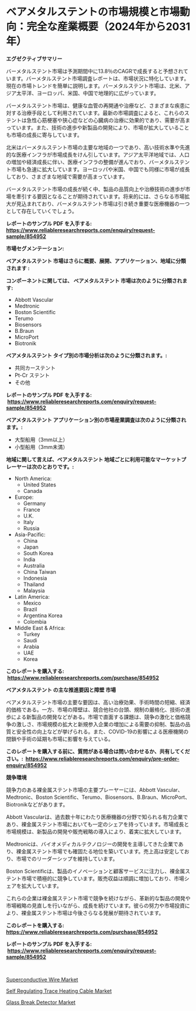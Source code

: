<p><h1>ベアメタルステントの市場規模と市場動向：完全な産業概要（2024年から2031年）</h1></p><p><strong>エグゼクティブサマリー</strong></p>
<p><p>バーメタルステント市場は予測期間中に13.8％のCAGRで成長すると予想されています。バーメタルステント市場調査レポートは、市場状況に特化しています。現在の市場トレンドを簡単に説明します。バーメタルステント市場は、北米、アジア太平洋、ヨーロッパ、米国、中国で地理的に広がっています。</p><p>バーメタルステント市場は、健康な血管の再開通や治療など、さまざまな疾患に対する治療手段として利用されています。最新の市場調査によると、これらのステントは急性心筋梗塞や狭心症などの心臓病の治療に効果的であり、需要が高まっています。また、技術の進歩や新製品の開発により、市場が拡大していることも市場の成長に寄与しています。</p><p>北米はバーメタルステント市場の主要な地域の一つであり、高い技術水準や先進的な医療インフラが市場成長をけん引しています。アジア太平洋地域では、人口の増加や経済成長に伴い、医療インフラの整備が進んでおり、バーメタルステント市場も急速に拡大しています。ヨーロッパや米国、中国でも同様に市場が成長しており、さまざまな地域で需要が高まっています。</p><p>バーメタルステント市場の成長が続く中、製品の品質向上や治療技術の進歩が市場を牽引する要因となることが期待されています。将来的には、さらなる市場拡大が見込まれており、バーメタルステント市場は引き続き重要な医療機器の一つとして存在していくでしょう。</p></p>
<p><strong>レポートのサンプル PDF を入手する: <a href="https://www.reliableresearchreports.com/enquiry/request-sample/854952">https://www.reliableresearchreports.com/enquiry/request-sample/854952</a></strong></p>
<p><strong>市場セグメンテーション:</strong></p>
<p><strong> ベアメタルステント 市場はさらに概要、展開、アプリケーション、地域に分類されます :</strong></p>
<p><strong>コンポーネントに関しては、 ベアメタルステント 市場は次のように分類されます: &nbsp;</strong></p>
<p><ul><li>Abbott Vascular</li><li>Medtronic</li><li>Boston Scientific</li><li>Terumo</li><li>Biosensors</li><li>B.Braun</li><li>MicroPort</li><li>Biotronik</li></ul></p>
<p><strong> ベアメタルステント タイプ別の市場分析は次のように分類されます。:</strong></p>
<p><ul><li>共同カーステント</li><li>Pt-Cr ステント</li><li>その他</li></ul></p>
<p><strong>レポートのサンプル PDF を入手する: &nbsp;<a href="https://www.reliableresearchreports.com/enquiry/request-sample/854952">https://www.reliableresearchreports.com/enquiry/request-sample/854952</a></strong></p>
<p><strong> ベアメタルステント アプリケーション別の市場産業調査は次のように分類されます。:</strong></p>
<p><ul><li>大型船用（3mm以上）</li><li>小型船用（3mm未満）</li></ul></p>
<p><strong>地域に関して言えば、ベアメタルステント 地域ごとに利用可能なマーケットプレーヤーは次のとおりです。:</strong></p>
<p><ul>
    <li>
        North America:
        <ul>
            <li>United States</li>
            <li>Canada</li>
        </ul>
    </li>
    <li>
        Europe:
        <ul>
            <li>Germany</li>
            <li>France</li>
            <li>U.K.</li>
            <li>Italy</li>
            <li>Russia</li>
        </ul>
    </li>
    <li>
        Asia-Pacific:
        <ul>
            <li>China</li>
            <li>Japan</li>
            <li>South Korea</li>
            <li>India</li>
            <li>Australia</li>
            <li>China Taiwan</li>
            <li>Indonesia</li>
            <li>Thailand</li>
            <li>Malaysia</li>
        </ul>
    </li>
    <li>
        Latin America:
        <ul>
            <li>Mexico</li>
            <li>Brazil</li>
            <li>Argentina Korea</li>
            <li>Colombia</li>
        </ul>
    </li>
    <li>
        Middle East & Africa:
        <ul>
            <li>Turkey</li>
            <li>Saudi</li>
            <li>Arabia</li>
            <li>UAE</li>
            <li>Korea</li>
        </ul>
    </li>
    </ul></p>
<p><strong>このレポートを購入する: &nbsp;<a href="https://www.reliableresearchreports.com/purchase/854952">https://www.reliableresearchreports.com/purchase/854952</a></strong></p>
<p><strong>ベアメタルステント の主な推進要因と障壁 市場</strong></p>
<p><p>ベアメタルステント市場の主要な要因は、高い治療効果、手術時間の短縮、経済的価格である。一方、市場の障壁は、競合他社の台頭、規制の厳格化、技術の進歩による新製品の開発などがある。市場で直面する課題は、競争の激化と価格競争の激しさ、市場規模の拡大と新規参入企業の増加による需要の抑制、製品の品質と安全性の向上などが挙げられる。また、COVID-19の影響による医療機関の閉鎖や手術の延期も市場に影響を与えている。</p></p>
<p><strong>このレポートを購入する前に、質問がある場合は問い合わせるか、共有してください。:&nbsp; <a href="https://www.reliableresearchreports.com/enquiry/pre-order-enquiry/854952">https://www.reliableresearchreports.com/enquiry/pre-order-enquiry/854952</a></strong></p>
<p><strong>競争環境</strong></p>
<p><p>競争力のある裸金属ステント市場の主要プレーヤーには、Abbott Vascular、Medtronic、Boston Scientific、Terumo、Biosensors、B.Braun、MicroPort、Biotronikなどがあります。</p><p>Abbott Vascularは、過去数十年にわたり医療機器の分野で知られる有力企業であり、裸金属ステント市場においても一定のシェアを持っています。市場成長と市場規模は、新製品の開発や販売戦略の導入により、着実に拡大しています。</p><p>Medtronicは、バイオメディカルテクノロジーの開発を主導してきた企業であり、裸金属ステント市場でも確固たる地位を築いています。売上高は安定しており、市場でのリーダーシップを維持しています。</p><p>Boston Scientificは、製品のイノベーションと顧客サービスに注力し、裸金属ステント市場で積極的に競争しています。販売収益は順調に増加しており、市場シェアを拡大しています。</p><p>これらの企業は裸金属ステント市場で競争を続けながら、革新的な製品の開発や市場戦略の見直しを行いながら、成長を続けています。彼らの努力や市場投資により、裸金属ステント市場は今後さらなる発展が期待されています。</p></p>
<p><strong>このレポートを購入する: &nbsp; <a href="https://www.reliableresearchreports.com/purchase/854952">https://www.reliableresearchreports.com/purchase/854952</a></strong></p>
<p><strong>レポートのサンプル PDF を入手する: &nbsp;<a href="https://www.reliableresearchreports.com/enquiry/request-sample/854952">https://www.reliableresearchreports.com/enquiry/request-sample/854952</a></strong><strong></strong></p>
<p>&nbsp;</p>
<p><p><a href="https://adventurous-uranium-ef9.notion.site/Superconductive-Wire-Market-Research-Report-Reveals-The-Latest-Trends-And-Opportunities-of-this-Mark-0614df30ff3b4146b4ca15d2965b6c5f">Superconductive Wire Market</a></p><p><a href="https://carnation-joke-41f.notion.site/Self-Regulating-Trace-Heating-Cable-Market-Size-Growth-Outlook-from-2024-to-2031-projecting-at-Mar-918a5a1dfd754ec69a8536caebaf2546">Self Regulating Trace Heating Cable Market</a></p><p><a href="https://view.publitas.com/reportprime-1/glass-break-detector-market-challenges-opportunities-and-growth-drivers-and-major-market-players-forecasted-for-period-from-2024-2031/">Glass Break Detector Market</a></p></p>